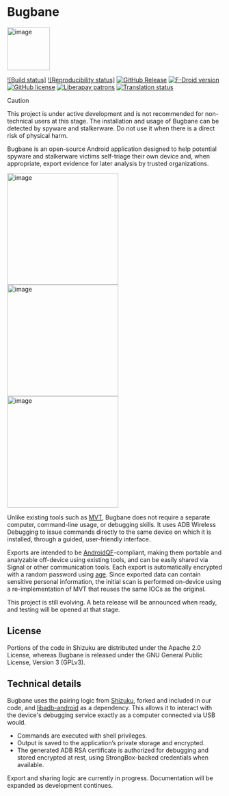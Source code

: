 # Bugbane
<img width="100" alt="image" src="https://raw.githubusercontent.com/osservatorionessuno/bugbane/refs/heads/main/icons/ic_bugbane_zoom.svg" />

[![Build status]](https://github.com/osservatorionessuno/bugbane/actions/workflows/build.yml/badge.svg?branch=main)
[![Reproducibility status]](https://github.com/osservatorionessuno/bugbane/actions/workflows/repro.yml/badge.svg?branch=main)
[![GitHub Release](https://img.shields.io/github/v/release/osservatorionessuno/bugbane)](https://github.com/osservatorionessuno/bugbane/releases/latest)
[![F-Droid version](https://img.shields.io/f-droid/v/org.osservatorionessuno.bugbane)](https://f-droid.org/packages/org.osservatorionessuno.bugbane/)
[![GitHub license](https://img.shields.io/github/license/osservatorionessuno/bugbane)](https://github.com/osservatorionessuno/bugbane/blob/main/LICENSE)
[![Liberapay patrons](https://img.shields.io/liberapay/patrons/0n_odv)](https://liberapay.com/0n_odv/)
[![Translation status](https://hosted.weblate.org/widget/bugbane/bugbane/svg-badge.svg)](https://hosted.weblate.org/engage/bugbane/)

> [!CAUTION]
> This project is under active development and is not recommended for non-technical users at this stage.
> The installation and usage of Bugbane can be detected by spyware and stalkerware. Do not use it when there is a direct risk of physical harm.

Bugbane is an open-source Android application designed to help potential spyware and stalkerware victims self-triage their own device and, when appropriate, export evidence for later analysis by trusted organizations.


<img width="260" alt="image" src="https://raw.githubusercontent.com/osservatorionessuno/bugbane/refs/heads/main/fastlane/metadata/android/en-US/images/phoneScreenshots/4.png" /> <img width="260" alt="image" src="https://raw.githubusercontent.com/osservatorionessuno/bugbane/refs/heads/main/fastlane/metadata/android/en-US/images/phoneScreenshots/9.png" /> <img width="260" alt="image" src="https://raw.githubusercontent.com/osservatorionessuno/bugbane/refs/heads/main/fastlane/metadata/android/en-US/images/phoneScreenshots/7.png" />


Unlike existing tools such as [MVT](https://mvt.re), Bugbane does not require a separate computer, command-line usage, or debugging skills. It uses ADB Wireless Debugging to issue commands directly to the same device on which it is installed, through a guided, user-friendly interface.

Exports are intended to be [AndroidQF](https://github.com/botherder/androidqf)-compliant, making them portable and analyzable off-device using existing tools, and can be easily shared via Signal or other communication tools. Each export is automatically encrypted with a random password using [age](https://github.com/FiloSottile/age). Since exported data can contain sensitive personal information, the initial scan is performed on-device using a re-implementation of MVT that reuses the same IOCs as the original.

This project is still evolving. A beta release will be announced when ready, and testing will be opened at that stage.

## License
Portions of the code in Shizuku are distributed under the Apache 2.0 License, whereas Bugbane is released under the GNU General Public License, Version 3 (GPLv3).

## Technical details
Bugbane uses the pairing logic from [Shizuku](https://github.com/RikkaApps/Shizuku), forked and included in our code, and [libadb-android](https://github.com/MuntashirAkon/libadb-android) as a dependency. This allows it to interact with the device's debugging service exactly as a computer connected via USB would.
 - Commands are executed with shell privileges.
 - Output is saved to the application’s private storage and encrypted.
 - The generated ADB RSA certificate is authorized for debugging and stored encrypted at rest, using StrongBox-backed credentials when available.

Export and sharing logic are currently in progress. Documentation will be expanded as development continues.
